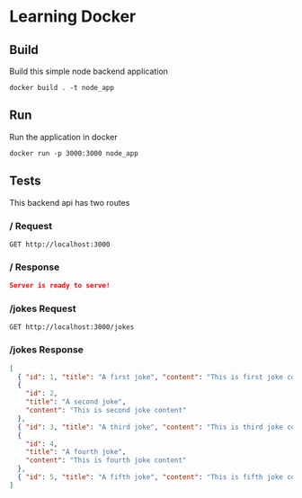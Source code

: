 # Learning Docker

## Build

Build this simple node backend application

```
docker build . -t node_app
```

## Run

Run the application in docker

```
docker run -p 3000:3000 node_app
```

## Tests

This backend api has two routes

### / Request

```
GET http://localhost:3000
```

### / Response

```json
Server is ready to serve!
```

### /jokes Request

```
GET http://localhost:3000/jokes
```

### /jokes Response

```json
[
  { "id": 1, "title": "A first joke", "content": "This is first joke content" },
  {
    "id": 2,
    "title": "A second joke",
    "content": "This is second joke content"
  },
  { "id": 3, "title": "A third joke", "content": "This is third joke content" },
  {
    "id": 4,
    "title": "A fourth joke",
    "content": "This is fourth joke content"
  },
  { "id": 5, "title": "A fifth joke", "content": "This is fifth joke content" }
]
```
